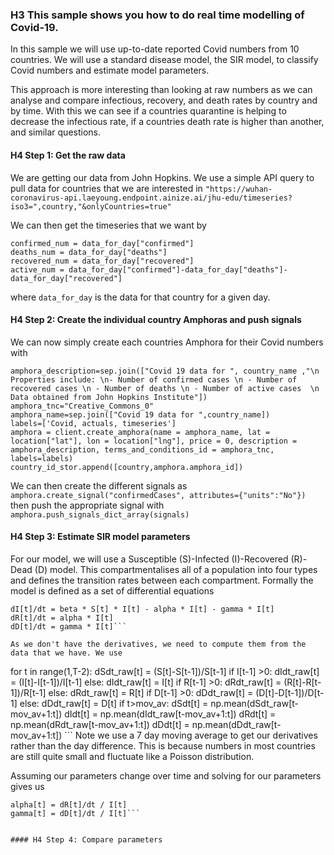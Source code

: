 ### H3 This sample shows you how to do real time modelling of Covid-19.

In this sample we will use up-to-date reported Covid numbers from 10 countries. We will use a standard disease model, the SIR model, to classify Covid numbers and estimate model parameters.

This approach is more interesting than looking at raw numbers as we can analyse and compare infectious, recovery, and death rates by country and by time. With this we can see if a countries quarantine is helping to decrease the infectious rate, if a countries death rate is higher than another, and similar questions.

#### H4 Step 1: Get the raw data
We are getting our data from John Hopkins. We use a simple API query to pull data for countries that we are interested in
``` "https://wuhan-coronavirus-api.laeyoung.endpoint.ainize.ai/jhu-edu/timeseries?iso3=",country,"&onlyCountries=true" ```

We can then get the timeseries that we want by
```
confirmed_num = data_for_day["confirmed"]
deaths_num = data_for_day["deaths"]
recovered_num = data_for_day["recovered"]
active_num = data_for_day["confirmed"]-data_for_day["deaths"]-data_for_day["recovered"]
``` 
where
```data_for_day```
is the data for that country for a given day.

#### H4 Step 2: Create the individual country Amphoras and push signals
We can now simply create each countries Amphora for their Covid numbers with
```
amphora_description=sep.join(["Covid 19 data for ", country_name ,"\n Properties include: \n- Number of confirmed cases \n - Number of recovered cases \n - Number of deaths \n - Number of active cases  \n Data obtained from John Hopkins Institute"])
amphora_tnc="Creative_Commons_0"
amphora_name=sep.join(["Covid 19 data for ",country_name])
labels=['Covid, actuals, timeseries']
amphora = client.create_amphora(name = amphora_name, lat = location["lat"], lon = location["lng"], price = 0, description = amphora_description, terms_and_conditions_id = amphora_tnc, labels=labels)
country_id_stor.append([country,amphora.amphora_id])
```

We can then create the different signals as
``` amphora.create_signal("confirmedCases", attributes={"units":"No"}) ```
then push the appropriate signal with
``` amphora.push_signals_dict_array(signals)``` 

#### H4 Step 3: Estimate SIR model parameters
For our model, we will use a Susceptible (S)-Infected (I)-Recovered (R)-Dead (D) model. This compartmentalises all of a population into four types and defines the transition rates between each compartment. Formally the model is defined as a set of differential equations
```dS[t]/dt = - beta * S[t] * I[t]
dI[t]/dt = beta * S[t] * I[t] - alpha * I[t] - gamma * I[t]
dR[t]/dt = alpha * I[t]
dD[t]/dt = gamma * I[t]```

As we don't have the derivatives, we need to compute them from the data that we have. We use
```
for t in range(1,T-2):
  dSdt_raw[t] = (S[t]-S[t-1])/S[t-1]
  if I[t-1] >0:
      dIdt_raw[t] = (I[t]-I[t-1])/I[t-1]
  else: 
      dIdt_raw[t] = I[t]
  if R[t-1] >0:
      dRdt_raw[t] = (R[t]-R[t-1])/R[t-1]
  else: 
      dRdt_raw[t] = R[t]
  if D[t-1] >0:
      dDdt_raw[t] = (D[t]-D[t-1])/D[t-1]
  else: 
      dDdt_raw[t] = D[t]
  if t>mov_av:
      dSdt[t] = np.mean(dSdt_raw[t-mov_av+1:t])
      dIdt[t] = np.mean(dIdt_raw[t-mov_av+1:t])
      dRdt[t] = np.mean(dRdt_raw[t-mov_av+1:t])
      dDdt[t] = np.mean(dDdt_raw[t-mov_av+1:t]) 
      ```
Note we use a 7 day moving average to get our derivatives rather than the day difference. This is because numbers in most countries are still quite small and fluctuate like a Poisson distribution. 

Assuming our parameters change over time and solving for our parameters gives us
```beta[t] = - dS[t]/dt / (S[t] * I[t])
alpha[t] = dR[t]/dt / I[t]
gamma[t] = dD[t]/dt / I[t]```


#### H4 Step 4: Compare parameters
